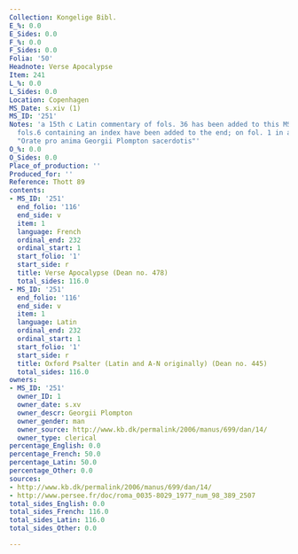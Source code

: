 ```yaml
---
Collection: Kongelige Bibl.
E_%: 0.0
E_Sides: 0.0
F_%: 0.0
F_Sides: 0.0
Folia: '50'
Headnote: Verse Apocalypse
Item: 241
L_%: 0.0
L_Sides: 0.0
Location: Copenhagen
MS_Date: s.xiv (1)
MS_ID: '251'
Notes: 'a 15th c Latin commentary of fols. 36 has been added to this MS, and an additional
  fols.6 containing an index have been added to the end; on fol. 1 in a 15th c hand:
  "Orate pro anima Georgii Plompton sacerdotis"'
O_%: 0.0
O_Sides: 0.0
Place_of_production: ''
Produced_for: ''
Reference: Thott 89
contents:
- MS_ID: '251'
  end_folio: '116'
  end_side: v
  item: 1
  language: French
  ordinal_end: 232
  ordinal_start: 1
  start_folio: '1'
  start_side: r
  title: Verse Apocalypse (Dean no. 478)
  total_sides: 116.0
- MS_ID: '251'
  end_folio: '116'
  end_side: v
  item: 1
  language: Latin
  ordinal_end: 232
  ordinal_start: 1
  start_folio: '1'
  start_side: r
  title: Oxford Psalter (Latin and A-N originally) (Dean no. 445)
  total_sides: 116.0
owners:
- MS_ID: '251'
  owner_ID: 1
  owner_date: s.xv
  owner_descr: Georgii Plompton
  owner_gender: man
  owner_source: http://www.kb.dk/permalink/2006/manus/699/dan/14/
  owner_type: clerical
percentage_English: 0.0
percentage_French: 50.0
percentage_Latin: 50.0
percentage_Other: 0.0
sources:
- http://www.kb.dk/permalink/2006/manus/699/dan/14/
- http://www.persee.fr/doc/roma_0035-8029_1977_num_98_389_2507
total_sides_English: 0.0
total_sides_French: 116.0
total_sides_Latin: 116.0
total_sides_Other: 0.0

---
```

